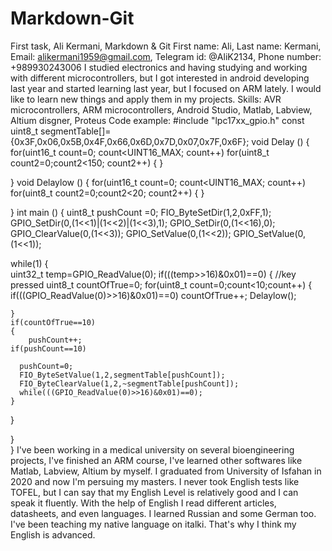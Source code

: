 # Markdown-Git
First task, Ali Kermani, Markdown &amp; Git
First name: Ali, Last name: Kermani, 
Email: alikermani1959@gmail.com, Telegram id:  @AliK2134, Phone number: +989930243006
I studied electronics and having studying and working with different microcontrollers, but I got interested in android developing last year and started learning last year, but I focused on ARM lately. I would like to learn new things and apply them in my projects.
Skills: AVR microcontrollers, ARM microcontrollers, Android Studio, Matlab, Labview, Altium disgner, Proteus
Code example:
#include "lpc17xx_gpio.h"
const uint8_t segmentTable[]={0x3F,0x06,0x5B,0x4F,0x66,0x6D,0x7D,0x07,0x7F,0x6F};
void Delay ()
{
for(uint16_t count=0; count<UINT16_MAX; count++)
	for(uint8_t count2=0;count2<150; count2++)
	{
	}
	
}
void Delaylow ()
{
for(uint16_t count=0; count<UINT16_MAX; count++)
	for(uint8_t count2=0;count2<20; count2++)
	{
	}
	
}
int main ()
{
uint8_t pushCount =0;
FIO_ByteSetDir(1,2,0xFF,1);
GPIO_SetDir(0,(1<<1)|(1<<2)|(1<<3),1);
GPIO_SetDir(0,(1<<16),0);
GPIO_ClearValue(0,(1<<3));
GPIO_SetValue(0,(1<<2));
GPIO_SetValue(0,(1<<1));


while(1)
{	
uint32_t temp=GPIO_ReadValue(0);
if(((temp>>16)&0x01)==0)
{
	//key pressed
uint8_t countOfTrue=0;
for(uint8_t count=0;count<10;count++)
	{
		if(((GPIO_ReadValue(0)>>16)&0x01)==0)
		countOfTrue++;
		Delaylow();
		
	}
	if(countOfTrue==10)
	{
		pushCount++;
    if(pushCount==10)

	  pushCount=0;
	  FIO_ByteSetValue(1,2,segmentTable[pushCount]);
	  FIO_ByteClearValue(1,2,~segmentTable[pushCount]);
	  while(((GPIO_ReadValue(0)>>16)&0x01)==0);
	}
	

	 
}

	
}	
}
I've been working in a medical university on several bioengineering projects, I've finished an ARM course, I've learned other softwares like Matlab, Labview, Altium by myself.
I graduated from University of Isfahan in 2020 and now I'm persuing my masters.
I never took English tests like TOFEL, but I can say that my English Level is relatively good and I can speak it fluently. With the help of English I read different articles, datasheets, and even languages. I learned Russian and some German too. I've been teaching my native language on italki. That's why I think my English is advanced. 
